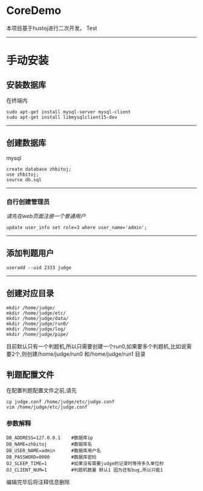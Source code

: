 # CoreDemo
本项目基于hustoj进行二次开发。
Test

_ _ _ _ _ _

# 手动安装
## 安装数据库
在终端内
```
sudo apt-get install mysql-server mysql-client
sudo apt-get install libmysqlclient15-dev
```

_ _ _ _ _ _

## 创建数据库
mysql 
```
create database zhbitoj;
use zhbitoj;
source db.sql
```

_ _ _ _ _ _

### 自行创建管理员
*请先在web页面注册一个普通用户*
```
update user_info set role=3 where user_name='admin';
```


_ _ _ _ _ _
## 添加判题用户

```
useradd --uid 2333 judge
```

_ _ _ _ _ _

## 创建对应目录
```
mkdir /home/judge/
mkdir /home/judge/etc/
mkdir /home/judge/data/
mkdir /home/judge/run0/
mkdir /home/judge/log/
mkdir /home/judge/pipe/
```
目前默认只有一个判题机,所以只需要创建一个run0,如果要多个判题机,比如说需要2个,则创建/home/judge/run0 和/home/judge/run1 目录

## 判题配置文件
在配置判题配置文件之前,请先
```
cp judge.conf /home/judge/etc/judge.conf
vim /home/judge/etc/judge.conf
```
### 参数解释

```
DB_ADDRESS=127.0.0.1    #数据库ip
DB_NAME=zhbitoj         #数据库名
DB_USER_NAME=admin      #数据库用户名
DB_PASSWORD=0000        #数据库密码
OJ_SLEEP_TIME=1         #如果没有需要judge的记录时等待多久单位秒
OJ_CLIENT_NUM=1         #判题机数量 默认1 因为还有bug,所以只能1
```
编辑完毕后将注释信息删除









